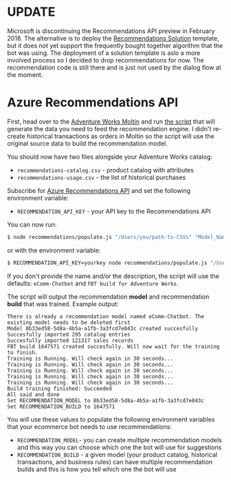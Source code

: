 # UPDATE

Microsoft is discontinuing the Recommendations API preview in February 2018. The alternative is to deploy the [Recommendations Solution](https://gallery.cortanaintelligence.com/Tutorial/Recommendations-Solution) template, but it does not yet support the frequently bought together algorithm that the bot was using. The deployment of a solution template is aslo a more involved process so I decided to drop recommendations for now. The recommendation code is still there and is just not used by the dialog flow at the moment.

# Azure Recommendations API

First, head over to the [Adventure Works Moltin](https://github.com/pveller/adventureworks-moltin) and run [the script](https://github.com/pveller/adventureworks-moltin/blob/master/recommendations.js) that will generate the data you need to feed the recommendation engine. I didn't re-create historical transactions as orders in Moltin so the script will use the original source data to build the recommendation model.

You should now have two files alongside your Adventure Works catalog:

* `recommendations-catalog.csv` - product catalog with attributes
* `recommendations-usage.csv` - the list of historical purchases

Subscribe for [Azure Recommendations API](https://azure.microsoft.com/en-us/services/cognitive-services/recommendations/) and set the following environment variable:

* `RECOMMENDATION_API_KEY` - your API key to the Recommendations API

You can now run:

```bash
$ node recommendations/populate.js "/Users/you/path-to-CSVs" "Model_Name" "Model Description"
```

or with the environment variable:

```bash
$ RECOMMENDATION_API_KEY=yourkey node recommendations/populate.js "/Users/you/path-to-CSVs" "Model_Name" "Model Description"
```

If you don't provide the name and/or the description, the script will use the defaults: `eComm-Chatbot` and `FBT build for Adventure Works`.

The script will output the recommendation **model** and recommendation **build** that was trained. Example output:

```
There is already a recommendation model named eComm-Chatbot. The existing model needs to be deleted first
Model 8b33ed58-5d8a-4b5a-a1fb-3a3fcd7e043c created succesfully
Succesfully imported 295 catalog entries
Succesfully imported 121317 sales records
FBT build 1647571 created succesfully. Will now wait for the training to finish.
Training is Running. Will check again in 30 seconds...
Training is Running. Will check again in 30 seconds...
Training is Running. Will check again in 30 seconds...
Training is Running. Will check again in 30 seconds...
Training is Running. Will check again in 30 seconds...
Build training finished: Succeeded
All said and done
Set RECOMMENDATION_MODEL to 8b33ed58-5d8a-4b5a-a1fb-3a3fcd7e043c
Set RECOMMENDATION_BUILD to 1647571
```

You will use these values to populate the following environment variables that your ecommerce bot needs to use recommendations:

* `RECOMMENDATION_MODEL`- you can create multiple recommendation models and this way you can choose which one the bot will use for suggestions
* `RECOMMENDATION_BUILD` - a given model (your product catalog, historical transactions, and business rules) can have multiple recommendation builds and this is how you tell which one the bot will use
